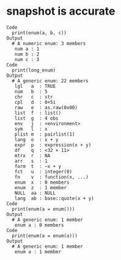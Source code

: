 # snapshot is accurate

    Code
      print(enum(a, b, c))
    Output
      # A numeric enum: 3 members
       num a : 1
       num b : 2
       num c : 3
    Code
      print(long_enum)
    Output
      # A generic enum: 22 members
       lgl   a  : TRUE
       num   b  : 5
       chr   c  : str
       cpl   d  : 0+5i
       raw   e  : as.raw(0x00)
       list  f  : list()
       list  g  : 4 obs
       env   j  : <environment>
       sym   l  : x
       plist m  : pairlist(1)
       lang  o  : x + y
       expr  p  : expression(x + y)
       df    q  : <32 × 11>
       mtrx  r  : NA
       arr   s  : 1
       form  t  : ~x + y
       fct   u  : integer(0)
       fn    v  : function(x, ...)
       enum  x  : 0 members
       enum  z  : 1 member
       NULL  aa : NULL
       lang  ab : base::quote(x + y)
    Code
      print(enum(a = enum()))
    Output
      # A generic enum: 1 member
       enum a : 0 members
    Code
      print(enum(a = enum(a)))
    Output
      # A generic enum: 1 member
       enum a : 1 member

